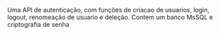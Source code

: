Uma API de autenticação, com funções de criacao de usuarios, login, logout, renomeação de usuario e deleção. Contem um banco MsSQL e criptografia de senha
